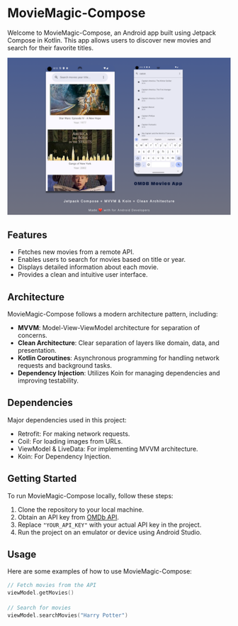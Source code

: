 # MovieMagic-Compose
Welcome to MovieMagic-Compose, an Android app built using Jetpack Compose in Kotlin. This app allows users to discover new movies and search for their favorite titles.


![Screenshot 1](https://github.com/jasprit/MovieMagic/blob/main/screenshot_.png)

## Features

- Fetches new movies from a remote API.
- Enables users to search for movies based on title or year.
- Displays detailed information about each movie.
- Provides a clean and intuitive user interface.

## Architecture

MovieMagic-Compose follows a modern architecture pattern, including:
- **MVVM**: Model-View-ViewModel architecture for separation of concerns.
- **Clean Architecture**: Clear separation of layers like domain, data, and presentation.
- **Kotlin Coroutines**: Asynchronous programming for handling network requests and background tasks.
- **Dependency Injection**: Utilizes Koin for managing dependencies and improving testability.

## Dependencies

Major dependencies used in this project:
- Retrofit: For making network requests.
- Coil: For loading images from URLs.
- ViewModel & LiveData: For implementing MVVM architecture.
- Koin: For Dependency Injection.

## Getting Started

To run MovieMagic-Compose locally, follow these steps:
1. Clone the repository to your local machine.
2. Obtain an API key from [OMDb API](http://www.omdbapi.com/apikey.aspx).
3. Replace `"YOUR_API_KEY"` with your actual API key in the project.
4. Run the project on an emulator or device using Android Studio.

## Usage

Here are some examples of how to use MovieMagic-Compose:
```kotlin
// Fetch movies from the API
viewModel.getMovies()

// Search for movies
viewModel.searchMovies("Harry Potter")
